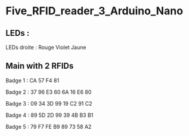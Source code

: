 # Five_RFID_reader_3_Arduino_Nano

## LEDs : 

LEDs droite : 
  Rouge
  Violet
  Jaune

## Main with 2 RFIDs

Badge 1 :
  CA 57 F4 81

Badge 2 :
  37 96 E3 60
  6A 16 E6 80
  
Badge 3 :
  09 34 3D 99
  19 C2 91 C2
  
Badge 4 :
  89 5D 2D 99
  39 4B B3 B1
  
Badge 5 :
  79 F7 FE B9
  89 73 58 A2
